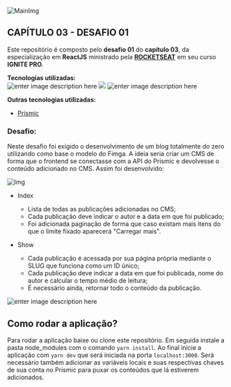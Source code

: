 ![MainImg](https://res.cloudinary.com/dloadb2bx/image/upload/v1635994845/0ff8ac80-8026-11eb-8ed1-e8b77764fbcd_el3ft3.png)

## CAPÍTULO 03 - DESAFIO 01

Este repositório é composto pelo **desafio 01** do **capítulo 03**, da especialização em **ReactJS** ministrado pela **[ROCKETSEAT](https://www.rocketseat.com.br/)** em seu curso **IGNITE PRO**.

**Tecnologias utilizadas:** <br>![enter image description here](https://img.shields.io/badge/React-20232A?style=for-the-badge&logo=react&logoColor=61DAFB) ![ ](https://img.shields.io/badge/TypeScript-007ACC?style=for-the-badge&logo=typescript&logoColor=white) ![enter image description here](https://img.shields.io/badge/next.js-000000?style=for-the-badge&logo=nextdotjs&logoColor=white)


**Outras tecnologias utilizadas:**
- [Prismic](https://prismic.io/)

### Desafio:
Neste desafio foi exigido o desenvolvimento de um blog totalmente do zero utilizando como base o modelo do Fimga. A ideia seria criar um CMS de forma que o frontend se conectasse com a API do Prismic e devolvesse o conteúdo adicionado no CMS. Assim foi desenvolvido:

![Img](https://res.cloudinary.com/dloadb2bx/image/upload/v1641942983/eat_dxogtn.png)


- Index
	- Lista de todas as publicações adicionadas no CMS;
	- Cada publicação deve indicar o autor e a data em que foi publicado;
	- Foi adicionada paginação de forma que caso existam mais itens do que o limite fixado aparecerá "Carregar mais".

- Show
	- Cada publicação é acessada por sua página própria mediante o SLUG que funciona como um ID único;
	- Cada publicação deve indicar a data em que foi publicada, nome do autor e calcular o tempo médio de leitura;
	- É necessário ainda, retornar todo o conteúdo da publicação.

![enter image description here](https://res.cloudinary.com/dloadb2bx/image/upload/v1641942985/space_gyq8d0.gif)

## Como rodar a aplicação?

Para rodar a aplicação baixe ou clone este repositório. Em seguida instale a pasta node_modules com o comando  `yarn install`. Ao final inicie a aplicação com  `yarn dev`  que será iniciada na porta  `localhost:3000`. Será necessário também adicionar as variáveis locais e suas respectivas chaves de sua conta no Prismic para puxar os conteúdos que lá estiverem adicionados.
